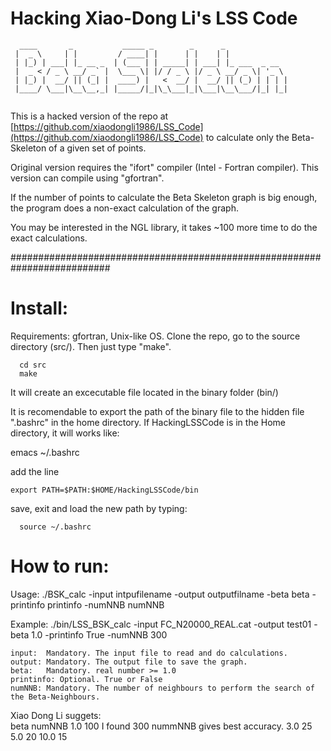 # Hacking Xiao-Dong Li's LSS Code

```
  ____       _           _____ _        _      _              
 |  _ \     | |         / ____| |      | |    | |             
 | |_) | ___| |_ __ _  | (___ | | _____| | ___| |_ ___  _ __  
 |  _ < / _ \ __/ _` |  \___ \| |/ / _ \ |/ _ \ __/ _ \| '_ \ 
 | |_) |  __/ || (_| |  ____) |   <  __/ |  __/ || (_) | | | |
 |____/ \___|\__\__,_| |_____/|_|\_\___|_|\___|\__\___/|_| |_|
                                                              
```

This is a hacked version of the repo at
[https://github.com/xiaodongli1986/LSS_Code](https://github.com/xiaodongli1986/LSS_Code)
to calculate only the Beta-Skeleton of a given set of points.

Original version requires the "ifort" compiler (Intel - Fortran compiler).
This version can compile using "gfortran".

If the number of points to calculate the Beta Skeleton graph is big enough,
the program does a non-exact calculation of the graph.

You may be interested in the NGL library, it takes ~100 more time to do
the exact calculations.

##########################################################################

# Install:

Requirements: gfortran, Unix-like OS.
Clone the repo, go to the source directory (src/). Then just type "make".

      cd src
      make

It will create an excecutable file located in the binary folder (bin/)

It is recomendable to export the path of the binary file to the hidden 
file ".bashrc" in the home directory.
If HackingLSSCode is in the Home directory, it will works like:

   emacs ~/.bashrc

add the line

    export PATH=$PATH:$HOME/HackingLSSCode/bin

save, exit and load the new path by typing:

      source ~/.bashrc

      
# How to run:

Usage:
./BSK_calc -input intpufilename -output outputfilname -beta beta -printinfo printinfo -numNNB numNNB 

Example:
./bin/LSS_BSK_calc -input FC_N20000_REAL.cat -output test01 -beta 1.0 -printinfo True -numNNB 300

	input:	Mandatory. The input file to read and do calculations.
	output:	Mandatory. The output file to save the graph.
	beta:	Mandatory. real number >= 1.0
	printinfo: Optional. True or False
	numNNB: Mandatory. The number of neighbours to perform the search of the Beta-Neighbours.

Xiao Dong Li suggets:	
	beta 	  numNNB
	1.0	  100		I found 300 nummNNB gives best accuracy.
	3.0	  25
	5.0	  20
	10.0	  15